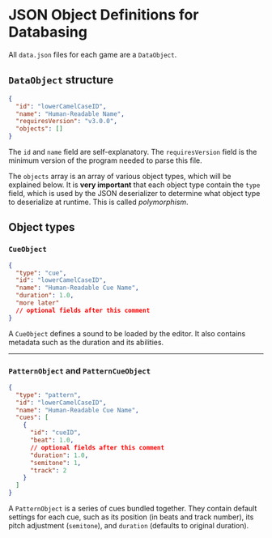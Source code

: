 # JSON Object Definitions for Databasing

All `data.json` files for each game are a `DataObject`.

## `DataObject` structure
```json
{
  "id": "lowerCamelCaseID",
  "name": "Human-Readable Name",
  "requiresVersion": "v3.0.0",
  "objects": []
}
```

The `id` and `name` field are self-explanatory.
The `requiresVersion` field is the minimum version of the program needed to
parse this file.

The `objects` array is an array of various object types, which will be
explained below. It is **very important** that each object type contain
the `type` field, which is used by the JSON deserializer to determine
what object type to deserialize at runtime. This is called *polymorphism*.

## Object types
### `CueObject`
```json
{
  "type": "cue",
  "id": "lowerCamelCaseID",
  "name": "Human-Readable Cue Name",
  "duration": 1.0,
  "more later"
  // optional fields after this comment
}
```

A `CueObject` defines a sound to be loaded by the editor. It also contains
metadata such as the duration and its abilities.

---

### `PatternObject` and `PatternCueObject`
```json
{
  "type": "pattern",
  "id": "lowerCamelCaseID",
  "name": "Human-Readable Cue Name",
  "cues": [
    {
      "id": "cueID",
      "beat": 1.0,
      // optional fields after this comment
      "duration": 1.0,
      "semitone": 1,
      "track": 2
    }
  ]
}
```

A `PatternObject` is a series of cues bundled together. They contain default
settings for each cue, such as its position (in beats and track number), its
pitch adjustment (`semitone`), and `duration` (defaults to original duration).



